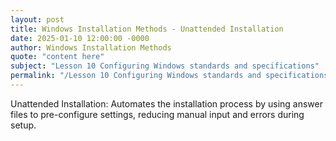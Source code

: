 ```yaml
---
layout: post
title: Windows Installation Methods - Unattended Installation
date: 2025-01-10 12:00:00 -0000
author: Windows Installation Methods
quote: "content here"
subject: "Lesson 10 Configuring Windows standards and specifications"
permalink: "/Lesson 10 Configuring Windows standards and specifications/Windows Installation Methods/Windows Installation Methods - Unattended Installation"
---
```


Unattended Installation: Automates the installation process by using answer files to pre-configure settings, reducing manual input and errors during setup.
